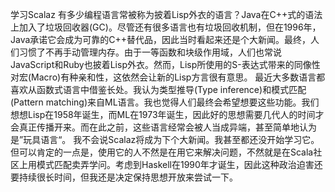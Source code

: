 学习Scalaz
有多少编程语言常被称为披着Lisp外衣的语言？Java在C++式的语法上加入了垃圾回收器(GC)。尽管还有很多语言也有垃圾回收机制，但在1996年，Java承诺它会成为可靠的C++替代品，因此当时看起来还是个大新闻。最终，人们习惯了不再手动管理内存。由于一等函数和块级作用域，人们也常说JavaScript和Ruby也披着Lisp外衣。然而，Lisp所使用的S-表达式带来的同像性对宏(Macro)有种亲和性，这依然会让新的Lisp方言很有意思。
最近大多数语言都喜欢从函数式语言中借鉴长处。我认为类型推导(Type inference)和模式匹配(Pattern matching)来自ML语言。我也觉得人们最终会希望想要这些功能。我们想想Lisp在1958年诞生，而ML在1973年诞生，因此好的思想需要几代人的时间才会真正传播开来。而在此之前，这些语言经常会被人当成异端，甚至简单地认为是”玩具语言“。
我不会说Scalaz将成为下个大新闻。我甚至都还没开始学习它。但可以肯定的一点是，使用它的人不然是在用它来解决问题，不然就是在Scala社区上用模式匹配卖弄学问。考虑到Haskell在1990年才诞生，因此这种政治迫害还要持续很长时间，但我还是决定保持思想开放来尝试一下。
